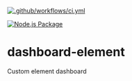 [![.github/workflows/ci.yml](https://github.com/goofballLogic/dashboard-element/actions/workflows/ci.yml/badge.svg)](https://github.com/goofballLogic/dashboard-element/actions/workflows/ci.yml)

[![Node.js Package](https://github.com/goofballLogic/dashboard-element/actions/workflows/npm-publish.yml/badge.svg)](https://github.com/goofballLogic/dashboard-element/actions/workflows/npm-publish.yml)

# dashboard-element
Custom element dashboard
